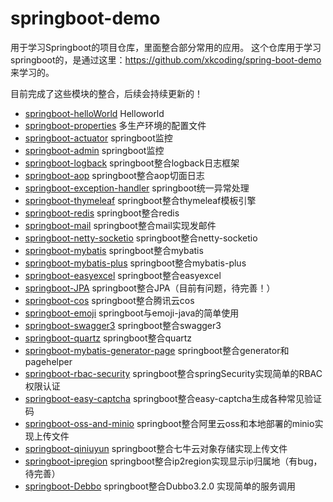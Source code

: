 # springboot-demo
用于学习Springboot的项目仓库，里面整合部分常用的应用。
这个仓库用于学习springboot的，是通过这里：https://github.com/xkcoding/spring-boot-demo 来学习的。

目前完成了这些模块的整合，后续会持续更新的！

- [springboot-helloWorld](/demo-01-hello/)  Helloworld
- [springboot-properties](/demo-02-properties/)  多生产环境的配置文件
- [springboot-actuator](/demo-03-actuator/)  springboot监控
- [springboot-admin](/demo-04-admin/)  springboot监控
- [springboot-logback](/demo-05-logback/)  springboot整合logback日志框架
- [springboot-aop](/demo-06-aop/)  springboot整合aop切面日志
- [springboot-exception-handler](/demo-07-exception-handler/)  springboot统一异常处理
- [springboot-thymeleaf](/demo-08-thymeleaf/)  springboot整合thymeleaf模板引擎
- [springboot-redis](/demo-09-redis/)  springboot整合redis
- [springboot-mail](/demo-10-mail/) springboot整合mail实现发邮件
- [springboot-netty-socketio](/demo-11-nettysocketio/)  springboot整合netty-socketio
- [springboot-mybatis](/demo-12-mybatis/)  springboot整合mybatis
- [springboot-mybatis-plus](/demo-12-mybatis/)  springboot整合mybatis-plus
- [springboot-easyexcel](/demo-14-easyexcel/)  springboot整合easyexcel
- [springboot-JPA](/demo-15-JPA/)  springboot整合JPA（目前有问题，待完善！）
- [springboot-cos](/demo-16-cos) springboot整合腾讯云cos
- [springboot-emoji](/demo-17-emoji) springboot与emoji-java的简单使用
- [springboot-swagger3](/demo-18-swagger) springboot整合swagger3
- [springboot-quartz](/demo-20-quartz) springboot整合quartz
- [springboot-mybatis-generator-page](/demo-21-mybatis-generator-page) springboot整合generator和pagehelper
- [springboot-rbac-security](/demo-22-rbac-security) springboot整合springSecurity实现简单的RBAC权限认证
- [springboot-easy-captcha](/demo-23-captcha) springboot整合easy-captcha生成各种常见验证码
- [springboot-oss-and-minio](/demo-25-oos-and-minio) springboot整合阿里云oss和本地部署的minio实现上传文件
- [springboot-qiniuyun](/demo-25-qiniuyun) springboot整合七牛云对象存储实现上传文件
- [springboot-ipregion](/demo-26-ipregion) springboot整合ip2region实现显示ip归属地（有bug，待完善）
- [springboot-Debbo](/demo-27-Dubbo)  springboot整合Dubbo3.2.0 实现简单的服务调用